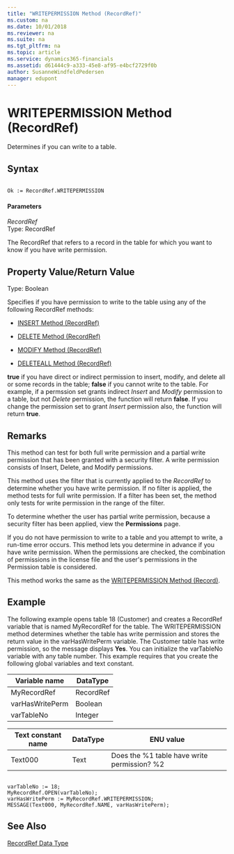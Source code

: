 ```yaml
---
title: "WRITEPERMISSION Method (RecordRef)"
ms.custom: na
ms.date: 10/01/2018
ms.reviewer: na
ms.suite: na
ms.tgt_pltfrm: na
ms.topic: article
ms.service: dynamics365-financials
ms.assetid: d61444c9-a333-45e8-af95-e4bcf2729f0b
author: SusanneWindfeldPedersen
manager: edupont
---
```


 

# WRITEPERMISSION Method (RecordRef)
Determines if you can write to a table.  
  
## Syntax  
  
```  
  
Ok := RecordRef.WRITEPERMISSION  
```  
  
#### Parameters  
 *RecordRef*  
 Type: RecordRef  
  
 The RecordRef that refers to a record in the table for which you want to know if you have write permission.  
  
## Property Value/Return Value  
 Type: Boolean  
  
 Specifies if you have permission to write to the table using any of the following RecordRef methods:  
  
-   [INSERT Method \(RecordRef\)](devenv-INSERT-Method-RecordRef.md)  
  
-   [DELETE Method \(RecordRef\)](devenv-DELETE-Method-RecordRef.md)  
  
-   [MODIFY Method \(RecordRef\)](devenv-MODIFY-Method-RecordRef.md)  
  
-   [DELETEALL Method \(RecordRef\)](devenv-DELETEALL-Method-RecordRef.md)  
  
 **true** if you have direct or indirect permission to insert, modify, and delete all or some records in the table; **false** if you cannot write to the table. For example, if a permssion set grants indirect *Insert* and *Modify* permission to a table, but not *Delete* permission, the function will return **false**. If you change the permission set to grant *Insert* permission also, the function will return **true**.  
  
## Remarks  
 This method can test for both full write permission and a partial write permission that has been granted with a security filter. A write permission consists of Insert, Delete, and Modify permissions.  
  
 This method uses the filter that is currently applied to the *RecordRef* to determine whether you have write permission. If no filter is applied, the method tests for full write permission. If a filter has been set, the method only tests for write permission in the range of the filter.  
  
 To determine whether the user has partial write permission, because a security filter has been applied, view the **Permissions** page. <!--Links For more information, see [How to: Set Security Filters](How-to-Set-Security-Filters.md).-->  
  
 If you do not have permission to write to a table and you attempt to write, a run-time error occurs. This method lets you determine in advance if you have write permission. When the permissions are checked, the combination of permissions in the license file and the user's permissions in the Permission table is considered.  
  
 This method works the same as the [WRITEPERMISSION Method \(Record\)](devenv-WRITEPERMISSION-Method-Record.md).  
  
## Example  
 The following example opens table 18 \(Customer\) and creates a RecordRef variable that is named MyRecordRef for the table. The WRITEPERMISSION method determines whether the table has write permission and stores the return value in the varHasWritePerm variable. The Customer table has write permission, so the message displays **Yes**. You can initialize the varTableNo variable with any table number. This example requires that you create the following global variables and text constant.  
  
|Variable name|DataType|  
|-------------------|--------------|  
|MyRecordRef|RecordRef|  
|varHasWritePerm|Boolean|  
|varTableNo|Integer|  
  
|Text constant name|DataType|ENU value|  
|------------------------|--------------|---------------|  
|Text000|Text|Does the %1 table have write permission? %2|  
  
```  
  
varTableNo := 18;  
MyRecordRef.OPEN(varTableNo);  
varHasWritePerm := MyRecordRef.WRITEPERMISSION;  
MESSAGE(Text000, MyRecordRef.NAME, varHasWritePerm);  
```  
  
## See Also  
 [RecordRef Data Type](../datatypes/devenv-RecordRef-Data-Type.md)